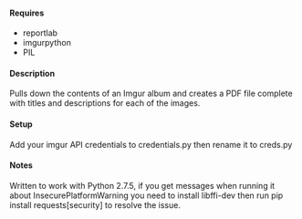 #### Requires
* reportlab
* imgurpython
* PIL

#### Description
Pulls down the contents of an Imgur album and creates a PDF file complete with titles and descriptions for each of the images.

#### Setup
Add your imgur API credentials to credentials.py then rename it to creds.py

#### Notes
Written to work with Python 2.7.5, if you get messages when running it about InsecurePlatformWarning you need to install libffi-dev then run pip install requests[security] to resolve the issue.
